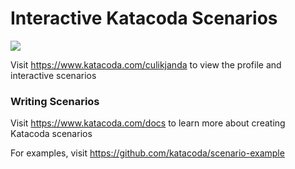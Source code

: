 # Interactive Katacoda Scenarios

[![](http://shields.katacoda.com/katacoda/culikjanda/count.svg)](https://www.katacoda.com/culikjanda "Get your profile on Katacoda.com")

Visit https://www.katacoda.com/culikjanda to view the profile and interactive scenarios

### Writing Scenarios
Visit https://www.katacoda.com/docs to learn more about creating Katacoda scenarios

For examples, visit https://github.com/katacoda/scenario-example
